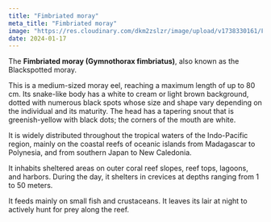 ```yaml
---
title: "Fimbriated moray"
meta_title: "Fimbriated moray"
image: "https://res.cloudinary.com/dkm2zslzr/image/upload/v1738330161/Fimbriated_Moray_yw7pmm.png"
date: 2024-01-17
---
```


The **Fimbriated moray (Gymnothorax fimbriatus)**, also known as the Blackspotted moray.

This is a medium-sized moray eel, reaching a maximum length of up to 80 cm. Its snake-like body has a white to cream or light brown background, dotted with numerous black spots whose size and shape vary depending on the individual and its maturity. The head has a tapering snout that is greenish-yellow with black dots; the corners of the mouth are white.

It is widely distributed throughout the tropical waters of the Indo-Pacific region, mainly on the coastal reefs of oceanic islands from Madagascar to Polynesia, and from southern Japan to New Caledonia.

It inhabits sheltered areas on outer coral reef slopes, reef tops, lagoons, and harbors. During the day, it shelters in crevices at depths ranging from 1 to 50 meters.

It feeds mainly on small fish and crustaceans. It leaves its lair at night to actively hunt for prey along the reef.